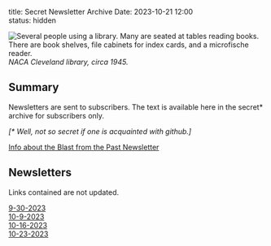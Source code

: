 title: Secret Newsletter Archive 
Date: 2023-10-21 12:00  
status: hidden

![Several people using a library. 
Many are seated at tables reading books. 
There are book shelves, file cabinets for index cards, 
and a microfische reader.
](/images/GRClibrary1945.png)  
_NACA Cleveland library, circa 1945._  

## Summary  

Newsletters are sent to subscribers. 
The text is available here in the secret\* archive for subscribers only. 

_[* Well, not so secret if one is acquainted with github.]_

[Info about the Blast from the Past Newsletter]({filename}newsletter.md)  

## Newsletters  

Links contained are not updated.

[9-30-2023](/secret_newsletter_archive%2F9-30-2023.txt)  
[10-9-2023](/secret_newsletter_archive%2F10-9-2023.txt)  
[10-16-2023](/secret_newsletter_archive%2F10-16-2023.txt)  
[10-23-2023](/secret_newsletter_archive%2F10-23-2023.txt)  



